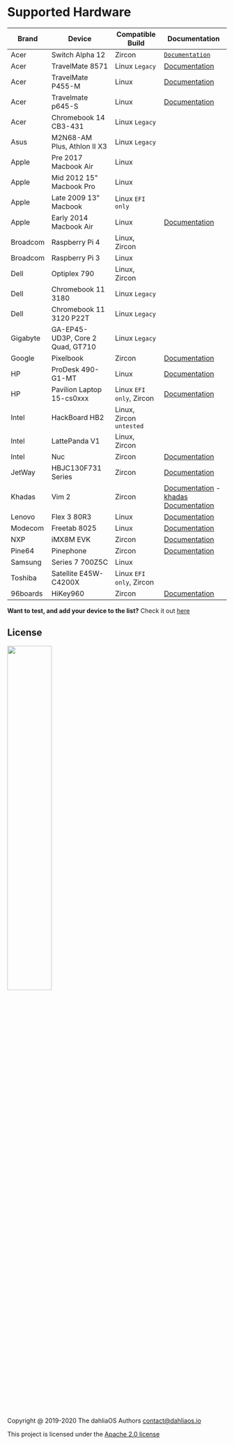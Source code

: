 # Supported Hardware

| Brand         | Device         | Compatible Build | Documentation      |      
| -----------  | -----------  | ----------- | ----------- |  
|Acer|Switch Alpha 12|Zircon|[`Documentation`](https://fuchsia.dev/docs/development/hardware/acer12.md)| 
|Acer|TravelMate 8571|Linux `Legacy`|[Documentation](hardware/Acer/TravelMate-8571.md)| 
|Acer|TravelMate P455-M|Linux|[Documentation](hardware/Acer/TravelMate-P455-M.md)| 
|Acer|Travelmate p645-S|Linux|[Documentation](hardware/Acer/TravelMate-P645-S.md)|
|Acer|Chromebook 14 CB3-431|Linux `Legacy`|
|Asus|M2N68-AM Plus, Athlon II X3|Linux `Legacy`|
|Apple|Pre 2017 Macbook Air|Linux|
|Apple|Mid 2012 15" Macbook Pro|Linux|
|Apple|Late 2009 13" Macbook|Linux `EFI only`|
|Apple|Early 2014 Macbook Air|Linux|[Documentation](hardware/Apple/Macbook-air-early-2014.md)|
|Broadcom|Raspberry Pi 4|Linux, Zircon|
|Broadcom|Raspberry Pi 3|Linux|
|Dell|Optiplex 790|Linux, Zircon|
|Dell|Chromebook 11 3180|Linux `Legacy`|
|Dell|Chromebook 11 3120 P22T|Linux `Legacy`|
|Gigabyte|GA-EP45-UD3P, Core 2 Quad, GT710|Linux `Legacy`|
|Google|Pixelbook|Zircon|[Documentation](https://fuchsia.dev/docs/development/hardware/pixelbook.md)| 
|HP|ProDesk 490-G1-MT|Linux|[Documentation](hardware/HP/ProDesk-490-G1-MT.md)| 
|HP|Pavilion Laptop 15-cs0xxx|Linux `EFI only`, Zircon|[Documentation](hardware/HP/Pavilion-Laptop-15-cs0xxx.md)| 
|Intel|HackBoard HB2|Linux, Zircon `untested`|
|Intel|LattePanda V1|Linux, Zircon|
|Intel|Nuc|Zircon|[Documentation](https://fuchsia.dev/docs/development/hardware/developing_on_nuc.md)| 
|JetWay|HBJC130F731 Series|Zircon|[Documentation](https://fuchsia.dev/fuchsia-src/development/hardware/toulouse)| 
|Khadas|Vim 2|Zircon|[Documentation](https://fuchsia.dev/docs/development/hardware/khadas-vim) - [khadas Documentation](https://docs.khadas.com/vim2/BuildFuchsia.html)| 
|Lenovo|Flex 3 80R3|Linux|[Documentation](hardware/Lenovo/Flex-3-80R3.md)| 
|Modecom|Freetab 8025|Linux|[Documentation](hardware/Modecom/Freetab-8025.md)| 
|NXP|iMX8M EVK|Zircon|[Documentation](https://fuchsia.dev/fuchsia-src/development/hardware/imx8mevk)| 
|Pine64|Pinephone|Zircon|[Documentation](hardware/pine64/Pinephone.md)| 
|Samsung|Series 7 700Z5C|Linux|
|Toshiba|Satellite E45W-C4200X|Linux `EFI only`, Zircon|
|96boards|HiKey960|Zircon|[Documentation](https://fuchsia.dev/fuchsia-src/development/hardware/hikey960)| 

**Want to test, and add your device to the list?** Check it out [here](.github/CONTRIBUTING.md#supported-devices)

## License

<p align="left">
  <img width="45%" src="https://github.com/dahlia-os/brand/blob/master/Logo%20SVGs/dahliaOS%20logo%20with%20text%20(drop%20shadow).svg"
</p>

Copyright @ 2019-2020 The dahliaOS Authors contact@dahliaos.io

This project is licensed under the [Apache 2.0 license](LICENSE)
